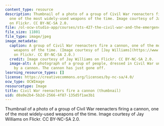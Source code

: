 ```yaml
---
content_type: resource
description: Thumbnail of a photo of a group of Civil War reenacters firing a cannon,
  one of the most widely-used weapons of the time. Image courtesy of Jay Williams
  on Flickr. CC BY-NC-SA 2.0.
file: /ol-ocw-studio-app/courses/sts-427-the-civil-war-and-the-emergence-of-modern-america-1861-1890-spring-2015/d0a9e2b45b2d25664f87135d5f1ae3b1_sts-427s15-th.jpg
file_size: 11801
file_type: image/jpeg
image_metadata:
  caption: A group of Civil War reenacters fire a cannon, one of the most widely-used
    weapons of the time. (Image courtesy of [Jay Williams](https://www.flickr.com/photos/differentview/3415885853/)
    on Flickr. CC BY-NC-SA 2.0.)
  credit: Image courtesy of Jay Williams on Flickr. CC BY-NC-SA 2.0.
  image-alt: A photograph of a group of people, dressed in Civil War uniforms, standing
    by a cannon. The cannon has just gone off.
learning_resource_types: []
license: https://creativecommons.org/licenses/by-nc-sa/4.0/
ocw_type: OCWImage
resourcetype: Image
title: Civil War reenacters fire a cannon (thumbnail)
uid: d0a9e2b4-5b2d-2566-4f87-135d5f1ae3b1
---
```

Thumbnail of a photo of a group of Civil War reenacters firing a cannon, one of the most widely-used weapons of the time. Image courtesy of Jay Williams on Flickr. CC BY-NC-SA 2.0.